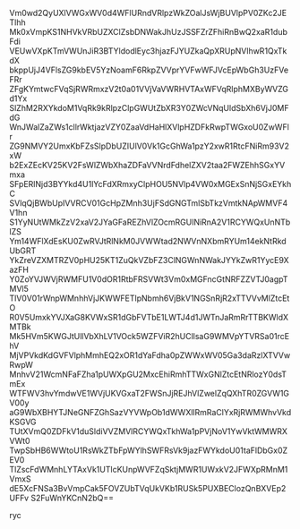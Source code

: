Vm0wd2QyUXlVWGxWV0d4WFlURndVRlpzWkZOalJsWjBUVlpPV0ZKc2JETlhh
Mk0xVmpKS1NHVkVRbUZXClZsbDNWakJhUzJSSFZrZFhiRnBwQ2xaR1dubFdi
VEUwVXpKTmVWUnJiR3BTYldodlEyc3hjazFJYUZkaQpXRUpNVlhwR1QxTkdX
bkppUjJ4VFlsZG9kbEV5YzNoamF6RkpZVVprYVFwWFJVcEpWbGh3UzFVeFRr
ZFgKYmtwcFVqSjRWRmxzV2t0a01VVjVaVWRHVTAxWFVqRlphMXByWVZGd1Yx
SlZhM2RXYkdoM1VqRk9kRlpzClpGWUtZbXR3Y0ZWcVNqUldSbXh6VjJ0MFdG
WnJWalZaZWs1cllrWktjazVZY0ZaaVdHaHlXVlpHZDFkRwpTWGxoU0ZwWFlr
ZG9NMVY2UmxKbFZsSlpDbUZIUlV0Vk1GcGhWa1pzY2xwR1RtcFNiRm93V2xW
b2ExZEcKV25KV2FsWlZWbXhaZDFaVVNrdFdhelZXV2taa2FWZEhhSGxYVmxa
SFpERlNjd3BYYkd4U1lYcFdXRmxyClpHOU5NVlp4VW0xMGExSnNjSGxEYkhC
SVlqQjBWbUpIVVRCV01GcHpZMnh3UjFSdGNGTmlSbTkzVmtkNApWMVF4V1hn
S1YyNUtWMkZzV2xaV2JYaGFaREZhVlZOcmRGUlNiRnA2V1RCYWQxUnNTblZS
Ym14WFlXdEsKU0ZwRVJtRlNkM0JVWWtad2NWVnNXbmRYUm14ekNtRkdUbGRT
YkZreVZXMTRZV0pHU25KT1ZuQkVZbFZ3ClNGWnNWakJYYkZwR1YycE9XazFH
Y0ZoYVJWVjRWMFU1V0dOR1RtbFRSVWt3Vm0xMGFncGtNRFZZVTJ0agpTMVl5
TlV0V01rWnpWMnhhVjJKWWFETlpNbmh6VjBkV1NGSnRjR2xTTVVvMlZtcEtO
R0V5UmxkYVJXaG8KVWxSR1dGbFVTbE1LWTJ4d1JWTnJaRmRrTTBKWldXMTBk
Mk5HVm5KWGJtUllVbXhLV1VOck5WZFViR2hUCllsaG9WMVpYTVRSa01rcEhV
MjVPVkdKdGVFVlphMmhEQ2xOR1dYaFdha0pZWWxWV05Ga3daRzlXTVVwRwpW
MnhvV21WcmNFaFZha1pUWXpGU2MxcEhiRmhTTWxGNlZtcEtNRlozY0dsTmEx
WTFWV3hvYmdwVE1WVjUKVGxaT2FWSnJjREJhVlZwelZqQXhTR0ZGVW1GV00y
aG9WbXBHYTJNeGNFZGhSazVYVWpOb1dWWXllRmRaClYxRjRWMWhvVkdKSGVG
TUtXVmQ0ZDFkV1duSldiVVZMVlRCYWQxTkhWa1pPVjNoV1YwVktWMWRXVWt0
TwpSbHB6WWtoU1RsWkZTbFpWYlhSWFRsVk9jazFWYkdoU01taFlDbGx0ZEV0
TlZscFdWMnhLYTAxVk1UTlcKUnpWVFZqSktjMWR1UWxkV2JFWXpRMnM1VmxS
dE5XcFNSa3BvVmpCak5FOVZUbTVqUkVKb1RUSk5PUXBEClozQnBXVEp2UFFv
S2FuWnYKCnN2bQ==

ryc